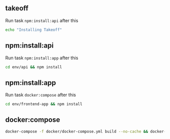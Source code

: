 ## takeoff

Run task `npm:install:api` after this

```bash
echo "Installing Takeoff"
```

## npm:install:api

Run task `npm:install:app` after this

```bash
cd env/api && npm install
```

## npm:install:app

Run task `docker:compose` after this

```bash
cd env/frontend-app && npm install
```

## docker:compose

```bash
docker-compose -f docker/docker-compose.yml build --no-cache && docker-compose -f docker/docker-compose.yml up -d db && ${sleep} && docker-compose -f docker/docker-compose.yml stop db
```
